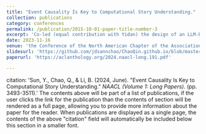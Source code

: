 ```yaml
---
title: "Event Causality Is Key to Computational Story Understanding."
collection: publications
category: conferences
permalink: /publication/2015-10-01-paper-title-number-3
excerpt: 'Co-led (equal contribution with Yidan) the design of an LLM-based framework for causal reasoning in stories, improving story evaluation and V-T alignment by over 10%, with methods reused in follow-up work.'
date: 2023-11-16
venue: 'the Conference of the North American Chapter of the Association for Computational Linguistics (NAACL)'
slidesurl: 'https://github.com/jdsannchao/ChaoQin.github.io/blob/master/files/NAACL_presentation_final.pdf'
paperurl: 'https://aclanthology.org/2024.naacl-long.191.pdf'

---
```

citation: 'Sun, Y., Chao, Q., & Li, B. (2024, June). &quot;Event Causality Is Key to Computational Story Understanding.&quot; <i>NAACL (Volume 1: Long Papers)</i>. (pp. 3493-3511).'
The contents above will be part of a list of publications, if the user clicks the link for the publication than the contents of section will be rendered as a full page, allowing you to provide more information about the paper for the reader. When publications are displayed as a single page, the contents of the above "citation" field will automatically be included below this section in a smaller font.
